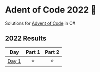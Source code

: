 # Adent of Code 2022 🎄

Solutions for [Advent of Code](https://adventofcode.com/) in C#

## 2022 Results

| Day | Part 1 | Part 2 |
| :---: | :---: | :---: |
| [Day 1](https://adventofcode.com/2022/day/1) | ⭐ | ⭐ |